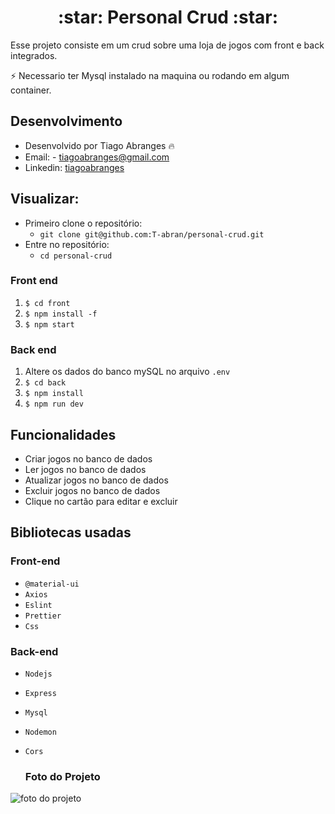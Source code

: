  
 <h1 align="center"> :star: Personal Crud :star: </h1>


Esse projeto consiste em um crud sobre uma loja de jogos com front e back integrados.

:zap: Necessario ter Mysql instalado na maquina ou rodando em algum container.


## Desenvolvimento
 - Desenvolvido por Tiago Abranges :fire:
 - Email: - tiagoabranges@gmail.com
 - Linkedin: <a href="https://www.linkedin.com/in/tiagoabranges/" target="_blank">tiagoabranges</a>

## Visualizar:
 - Primeiro clone o repositório:
    - ``` git clone git@github.com:T-abran/personal-crud.git ```
 - Entre no repositório: 
   - ``` cd personal-crud ```


### Front end

  1. `$ cd front`
  2. `$ npm install -f` 
  3. `$ npm start`
  
### Back end

  1. Altere os dados do banco mySQL no arquivo `.env`
  2. `$ cd back`
  3. `$ npm install`
  4. `$ npm run dev`
  
## Funcionalidades

  + Criar jogos no banco de dados
  + Ler jogos no banco de dados
  + Atualizar jogos no banco de dados
  + Excluir jogos no banco de dados
  + Clique no cartão para editar e excluir
  
## Bibliotecas usadas

### Front-end

 + `@material-ui`
 +  `Axios`
 +  `Eslint`
 +  `Prettier`
 +  `Css`

### Back-end

+ `Nodejs`
+ `Express`
+ `Mysql`
+ `Nodemon`
+ `Cors`

    <h3 align="left"> Foto do Projeto </h3>
 <img src="./src/images/" alt="foto do projeto" />
 
